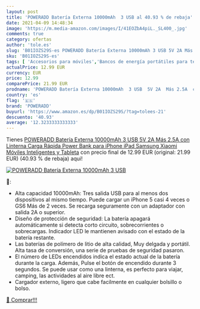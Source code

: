 ```yaml
---
layout: post
title: 'POWERADD Batería Externa 10000mAh  3 USB al 40.93 % de rebaja'
date: 2021-04-09 14:48:34
image: 'https://m.media-amazon.com/images/I/41EOZbA4piL._SL400_.jpg'
comments: true
category: ofertas
author: 'tole.es'
slug: 'B01IOZS29S-es POWERADD Batería Externa 10000mAh 3 USB 5V 2A Más 2.5A con...'
sku: 'B01IOZS29S-es'
tags: [ 'Accesorios para móviles','Bancos de energía portátiles para teléfonos móviles','Cargadores para móviles','Comunicación móvil y accesorios','Electrónica','ipad','iphone','poweradd', ]
actualPrice: 12.99 EUR
currency: EUR
price: 12.99
comparePrice: 21.99 EUR
prodname: 'POWERADD Batería Externa 10000mAh  3 USB  5V 2A  Más 2.5A  con Linterna  Carga Rápida Power Bank para iPhone iPad Samsung Xiaomi Móviles Inteligentes y Tableta'
country: 'es'
flag: '🇪🇸'
brand: 'POWERADD'
buyurl: 'https://www.amazon.es/dp/B01IOZS29S/?tag=tolees-21'
descuento: '40.93'
average: '12.3233333333333'
---
```


Tienes [POWERADD Batería Externa 10000mAh  3 USB  5V 2A  Más 2.5A  con Linterna  Carga Rápida Power Bank para iPhone iPad Samsung Xiaomi Móviles Inteligentes y Tableta](https://www.amazon.es/dp/B01IOZS29S/?tag=tolees-21) con precio final de  12.99 EUR (original: 21.99 EUR) (40.93 %  de rebaja) aqui!

[![POWERADD Batería Externa 10000mAh  3 USB](https://m.media-amazon.com/images/I/41EOZbA4piL._SL400_.jpg)](https://www.amazon.es/dp/B01IOZS29S/?tag=tolees-21)

🔎:

- Alta capacidad 10000mAh: Tres salida USB para al menos dos dispositivos al mismo tiempo. Puede cargar un iPhone 5 casi 4 veces o GS6 Más de 2 veces. Se recarga seguramente con un adaptador con salida 2A o superior.
- Diseño de protección de seguridad: La batería apagará automáticamente si detecta corto circuito, sobrecorrientes o sobrecargas. Indicador LED le mantienen avisado con el estado de la batería restante.
- Las baterías de polímero de litio de alta calidad, Muy delgada y portátil. Alta tasa de conversión, una serie de pruebas de seguridad pasaron.
- El número de LEDs encendidos indica el estado actual de la batería durante la carga. Además, Pulse el botón de encendido durante 3 segundos. Se puede usar como una linterna, es perfecto para viajar, camping, las actividades al aire libre ect.
- Cargador externo, ligero que cabe facilmente en cualquier bolsillo o bolso.

[🛒 Comprar!!!](https://www.amazon.es/dp/B01IOZS29S/?tag=tolees-21)

